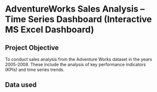 #  AdventureWorks Sales Analysis – Time Series Dashboard (Interactive MS Excel Dashboard)
## Project Objective
To conduct sales analysis from the Adventure Works dataset in the years 2005-2008. These include the analysis of key performance indicators (KPIs) and time series trends.
## Data used
